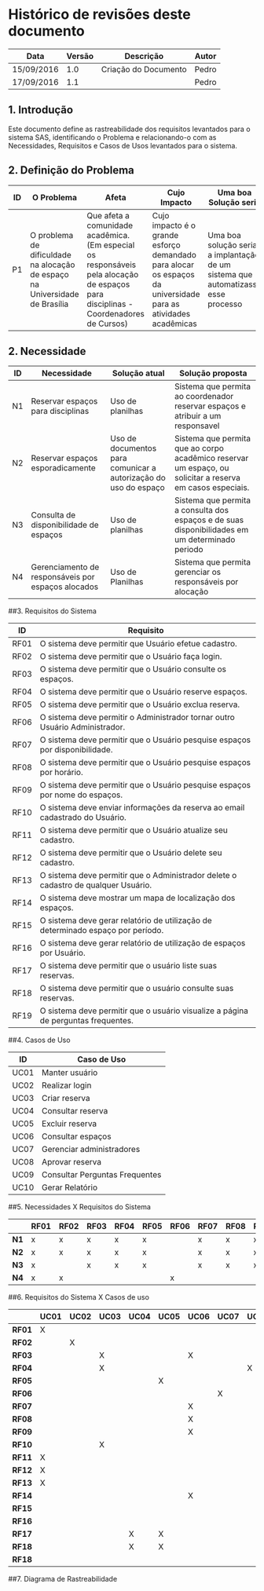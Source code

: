 # Histórico de revisões deste documento

|Data|Versão|Descrição|Autor|
|----|------|---------|-------|
|15/09/2016|1.0|Criação do Documento|Pedro|
|17/09/2016|1.1||Pedro|

## 1. Introdução
Este documento define as rastreabilidade dos requisitos levantados para o sistema SAS, identificando o Problema e relacionando-o com as Necessidades, Requisitos e Casos de Usos levantados para o sistema.  

## 2. Definição do Problema

|ID|O Problema|Afeta|Cujo Impacto|Uma boa Solução seria|
|-------------|----------|-----|------------|---------------------|
|P1|O problema de dificuldade na alocação de espaço na Universidade de Brasília|Que afeta a comunidade acadêmica. (Em especial os responsáveis pela alocação de espaços para disciplinas - Coordenadores de Cursos)|Cujo impacto é o grande esforço demandado para alocar os espaços da universidade para as atividades acadêmicas|Uma boa solução seria a implantação de um sistema que automatizasse esse processo|

## 2. Necessidade

|ID|Necessidade|Solução atual|Solução proposta|
|-------------|-----------|-------------|----------------|
|N1|Reservar espaços para disciplinas|Uso de planilhas|Sistema que permita ao coordenador reservar espaços e atribuir a um responsavel|
|N2|Reservar espaços esporadicamente|Uso de documentos para comunicar a autorização do uso do espaço|Sistema que permita que ao corpo acadêmico reservar um espaço, ou solicitar a reserva em casos especiais.|
|N3|Consulta de disponibilidade de espaços|Uso de planilhas|Sistema que permita a consulta dos espaços e de suas disponibilidades em um determinado periodo|
|N4|Gerenciamento de responsáveis por espaços alocados|Uso de Planilhas|Sistema que permita gerenciar os responsáveis por alocação|

##3. Requisitos do Sistema 

|ID|Requisito|
|-------------|---------|
|RF01|O sistema deve permitir que Usuário efetue cadastro.|
|RF02|O sistema deve permitir que o Usuário faça login.|
|RF03|O sistema deve permitir que o Usuário consulte os espaços.|
|RF04|O sistema deve permitir que o Usuário reserve espaços.|
|RF05|O sistema deve permitir que o Usuário exclua reserva.|
|RF06|O sistema deve permitir o Administrador tornar outro Usuário Administrador.|
|RF07|O sistema deve permitir que o Usuário pesquise espaços por disponibilidade.|
|RF08|O sistema deve permitir que o Usuário pesquise espaços por horário.|
|RF09|O sistema deve permitir que o Usuário pesquise espaços por nome do espaços.|
|RF10|O sistema deve enviar informações da reserva ao email cadastrado do Usuário.|
|RF11|O sistema deve permitir que o Usuário atualize seu cadastro.|
|RF12|O sistema deve permitir que o Usuário delete seu cadastro.|
|RF13|O sistema deve permitir que o Administrador delete o cadastro de qualquer Usuário.|
|RF14|O sistema deve mostrar um mapa de localização dos espaços.|
|RF15|O sistema deve gerar relatório de utilização de determinado espaço por período.|
|RF16|O sistema deve gerar relatório de utilização de espaços por Usuário.|
|RF17|O sistema deve permitir que o usuário liste suas reservas.|
|RF18|O sistema deve permitir que o usuário consulte suas reservas.|
|RF19|O sistema deve permitir que o usuário visualize a página de perguntas frequentes.|


##4. Casos de Uso

|ID|Caso de Uso|
|----|------|
|UC01|Manter usuário|
|UC02|Realizar login|
|UC03|Criar reserva|
|UC04|Consultar reserva|
|UC05|Excluir reserva|
|UC06|Consultar espaços|
|UC07|Gerenciar administradores|
|UC08|Aprovar reserva|
|UC09|Consultar Perguntas Frequentes|
|UC10|Gerar Relatório|


##5. Necessidades X Requisitos do Sistema

|      |RF01|RF02|RF03|RF04|RF05|RF06|RF07|RF08|RF09|RF10|RF11|RF12|RF13|RF14|RF15|RF16|RF17|RF18|RF19|
|------|----|----|----|----|----|----|----|----|----|----|----|----|----|----|----|----|----|----|----|
|**N1**|x   |x   |x   |x   |x   |    |x   |x   |x   |    |    |    |    |    |    |    |x   |x   |x   |
|**N2**|x   |x   |x   |x   |x   |    |x   |x   |x   |    |    |    |    |    |    |    |x   |x   |x   |
|**N3**|x   |    |x   |x   |x   |    |x   |x   |x   |    |    |    |    |x   |x   |x   |x   |x   |    |
|**N4**|x   |x   |    |    |    |x   |    |    |    |x   |x   |x   |x   |    |    |x   |    |    |    |

##6. Requisitos do Sistema X Casos de uso

|        |UC01|UC02|UC03|UC04|UC05|UC06|UC07|UC08|UC09|UC10|
|--------|----|----|----|----|----|----|----|----|----|----|
|**RF01**| X  |    |    |    |    |    |    |    |    |    |
|**RF02**|    | X  |    |    |    |    |    |    |    |    |
|**RF03**|    |    | X  |    |    | X  |    |    |    |    |
|**RF04**|    |    | X  |    |    |    |    | X  |    |    |
|**RF05**|    |    |    |    | X  |    |    |    |    |    |
|**RF06**|    |    |    |    |    |    | X  |    |    |    |
|**RF07**|    |    |    |    |    | X  |    |    |    |    |
|**RF08**|    |    |    |    |    | X  |    |    |    |    |
|**RF09**|    |    |    |    |    | X  |    |    |    |    |
|**RF10**|    |    | X  |    |    |    |    |    |    |    |
|**RF11**| X  |    |    |    |    |    |    |    |    |    |
|**RF12**| X  |    |    |    |    |    |    |    |    |    |
|**RF13**| X  |    |    |    |    |    |    |    |    |    |
|**RF14**|    |    |    |    |    | X  |    |    |    |    |
|**RF15**|    |    |    |    |    |    |    |    |    | X  |
|**RF16**|    |    |    |    |    |    |    |    |    | X  |
|**RF17**|    |    |    | X  | X  |    |    |    |    |    |
|**RF18**|    |    |    | X  | X  |    |    |    |    |    |
|**RF18**|    |    |    |    |    |    |    |    | X  |    |


##7. Diagrama de Rastreabilidade